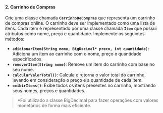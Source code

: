 #### 2. Carrinho de Compras
Crie uma classe chamada **`CarrinhoDeCompras`** que representa um carrinho de compras online. O carrinho deve ser implementado como uma lista de itens. Cada item é representado por uma classe chamada **`Item`** que possui atributos como nome, preço e quantidade. Implemente os seguintes métodos:

- **`adicionarItem(String nome, BigDecimal* preco, int quantidade)`**: Adiciona um item ao carrinho com o nome, preço e quantidade especificados.
- **`removerItem(String nome)`**: Remove um item do carrinho com base no seu nome.
- **`calcularValorTotal()`**: Calcula e retorna o valor total do carrinho, levando em consideração o preço e a quantidade de cada item.
- **`exibirItens()`**: Exibe todos os itens presentes no carrinho, mostrando seus nomes, preços e quantidades.

> *Foi utilizado a classe BigDecimal para fazer operações com valores monetários de forma mais eficiente.